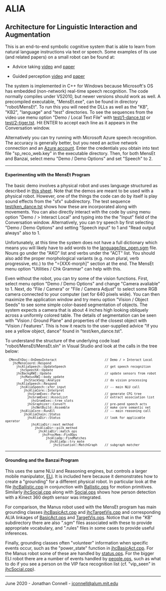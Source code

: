 # ALIA
## Architecture for Linguistic Interaction and Augmentation

This is an end-to-end symbolic cognitive system that is able to learn from natural language instructions via text or speech. Some examples of its use (and related papers) on a small robot can be found at:

* Advice taking [video](https://youtu.be/EjzdjWy3SKM) and [paper](https://arxiv.org/abs/1911.09782)

* Guided perception [video](https://youtu.be/jZT1muSBjoc) and [paper](https://arxiv.org/abs/1911.11620)

The system is implemented in C++ for Windows because Microsoft's OS has embedded (non-network) real-time speech recognition. The code normally compiles under VS2010, but newer versions should work as well. A precompiled executable, "MensEt.exe", can be found in directory "robot/MensEt". To run this you will need the DLLs as well as the "KB", "KB2", "language" and "test" directories. To see the sequences from the video use menu option "Demo / Local Text File" with [test/1-dance.tst](robot/MensEt/test/1-dance.tst) or [test/2-tiger.tst](robot/MensEt/test/2-tiger.tst). Hit ENTER to accept each line as it appears in the Conversation window.

Alternatively you can try running with Microsoft Azure speech recognition. The accuracy is generally better, but you need an active network connection and an [Azure account](https://ms.portal.azure.com/#create/Microsoft.CognitiveServicesSpeechServices). Enter the credentials you obtain into text file "sp_reco_web.key" in the executable directory. Then, for both MensEt and Banzai, select menu "Demo / Demo Options" and set "Speech" to 2. 

---

#### Experimenting with the MensEt Program

The basic demo involves a physical robot and uses language structured as described in [this sheet](robot/MensEt/test/Robot_Dialog.pdf).
Note that the demos are meant to be used with a physical robot. However, one of the things the code can do by itself is play sound effects from the "sfx" subdirectory. The test sequence [test/ken_dance.tst](robot/MensEt/test/ken_dance.tst) shows how these are incorporated along with movements. 
You can also directly interact with the code by using menu option "Demo / > Interact Local" and typing into the the "Input" field of the Conversation window. Alternatively, you can try speech by first selecting "Demo / Demo Options" and setting "Speech input" to 1 and "Read output always" also to 1. 

Unfortunately, at this time the system does not have a full dictionary which means you will likely have to add words to the [language/lex_open.sgm](robot/MensEt/language/lex_open.sgm) file. Nouns go under the "AKO" list and verbs under the "ACT" list. You should also add the proper morphological variants (e.g. noun plural, verb progressive, etc.) to the "=[XXX-morph]" section at the end. The MensEt menu option "Utilities / Chk Grammar" can help with this. 

Even without the robot, you can try some of the vision functions. First, select menu option "Demo / Demo Options" and change "Camera avaliable" to 1. Next, do "File / Camera" or "File / Camera Adjust" to select some RGB camera connected to your computer (set for 640 pixels wide). You can then maximize the application window and try menu option "Vision / Object Seeds" to see some simple color-based segmentation of objects. The system expects a camera that is about 4 inches high looking obliquely across a uniformly colored table. The details of segmentation can be seen with "Vision / Ground Plane" and properties of the closest object with "Vision / Features". This is how it reacts to the user-supplied advice "If you see a yellow object, dance" found in "test/ken_dance.tst".

To understand the structure of the underlying code load "robot/MensEt/MensEt.sln" in Visual Studio and look at the calls in the tree below:

<sub>

```
  CMensEtDoc::OnDemoInteract                          // Demo / > Interact Local
    jhcMensCoord::Respond
      jhcAliaSpeech::UpdateSpeech                     // get speech recognition
        jhcSpeechX::Update
      jhcBackgRWI::Update                             // update sensors from robot
        jhcManusRWI::body_update
          jhcStackSeg::Analyze                        // do vision processing
      jhcAliaSpeech::Respond                        
        jhcAliaSpeech::xfer_input                     // -- main NLU call
          jhcAliaCore::Interpret
            jhcGramExec::Parse                        // generate CFG tree
            jhcGramExec::AssocList                    // extract association list
              jhcGramExec::tree_slots
            jhcGraphizer::Convert                     // pre-pend speech acts
              jhcNetBuild::Assemble                   // make core semantic net
        jhcAliaCore::RunAll                           // -- main reasoning call
          jhcAliaChain::Status 
            jhcAliaDir::Status                        // look for applicable operator
              jhcAliaDir::next_method
                jhcAliaDir::pick_method
                  jhcAliaDir::match_ops
                    jhcProcMem::FindOps       
                      jhcAliaOp::FindMatches
                        jhcAliaOp::try_mate
                          jhcSituation::MatchGraph    // subgraph matcher
```

</sub>

---

#### Grounding and the Banzai Program

This uses the same NLU and Reasoning engines, but controls a larger mobile manipulator, [ELI](robot/Banzai/ELI_robot.jpg). It is included here because it demonstrates how to create a "grounding" for a different physical robot. In particular look at the file [jhcBallistic.cpp](robot/common/Grounding/jhcBallistic.cpp) in conjunction with [Ballistic.ops](robot/Banzai/KB/Ballistic.ops) for motion primitives. Similarly [jhcSocial.cpp](robot/common/Grounding/jhcSocial.cpp) along with [Social.ops](robot/Banzai/KB/Social.ops) shows how person detection with a Kinect 360 depth sensor was integrated.

For comparison, the Manus robot used with the MensEt program has main grounding classes [jhcBasicAct.cpp](robot/common/Grounding/jhcBasicAct.cpp) and [jhcTargetVis.cpp](robot/common/Grounding/jhcTargetVis.cpp) and corresponding ALIA linkages of [BasicAct.ops](robot/MensEt/KB/BasicAct.ops) and [TargetVis.ops](robot/MensEt/KB/TargetVis.ops). Notice that in the "KB" subdirectory there are also ".sgm" files associated with these to provide appropriate vocabulary, and ".rules" files in some cases to provide useful inferences.

Finally, grounding classes often "volunteer" information when specific events occur, such as the "power_state" function in [jhcBasicAct.cpp](robot/common/Grounding/jhcBasicAct.cpp). For the Manus robot some of these are handled by [status.ops](robot/MensEt/KB2/status.ops). For the bigger ELI robot there are a number of events handled by [people.ops](robot/Banzai/KB2/people.ops), such as what to do if you see a person on the VIP face recognition list (cf. "vip_seen" in [jhcSocial.cpp](robot/common/Grounding/jhcSocial.cpp)).

---

June 2020 - Jonathan Connell - jconnell@alum.mit.edu


